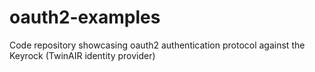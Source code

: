 # oauth2-examples
Code repository showcasing oauth2 authentication protocol against the Keyrock (TwinAIR identity provider)
